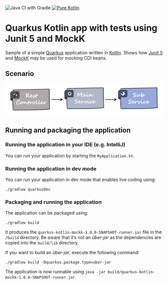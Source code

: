 ![Java CI with Gradle](https://github.com/csh0711/quarkus-kotlin-mockk/workflows/Java%20CI%20with%20Gradle/badge.svg) 
[![Pure Kotlin](https://img.shields.io/badge/100%25-kotlin-blue.svg)](https://kotlinlang.org/)

# Quarkus Kotlin app with tests using Junit 5 and MockK

Sample of a simple [Quarkus](https://quarkus.io/) application written in [Kotlin](https://kotlinlang.org/). 
Shows how [Junit 5](https://junit.org/junit5/) and [MockK](https://mockk.io/) may be used for mocking CDI beans.

## Scenario
<img src="quarkus-kotlin-mockk.png" alt="Scenario" width="700"/>

## Running and packaging the application

### Running the application in your IDE (e.g. IntelliJ)
You can run your application by starting the `MyApplication.kt`.

### Running the application in dev mode

You can run your application in dev mode that enables live coding using:
```shell script
./gradlew quarkusDev
```

### Packaging and running the application

The application can be packaged using:
```shell script
./gradlew build
```
It produces the `quarkus-kotlin-mockk-1.0.0-SNAPSHOT-runner.jar` file in the `/build` directory.
Be aware that it’s not an _über-jar_ as the dependencies are copied into the `build/lib` directory.

If you want to build an _über-jar_, execute the following command:
```shell script
./gradlew build -Dquarkus.package.type=uber-jar
```

The application is now runnable using `java -jar build/quarkus-kotlin-mockk-1.0.0-SNAPSHOT-runner.jar`.

